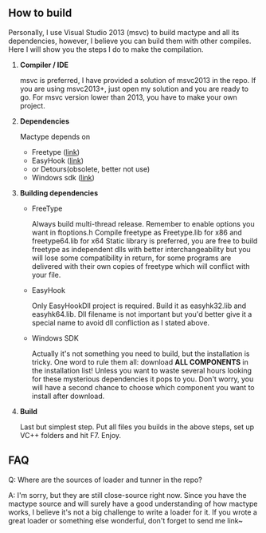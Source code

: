 How to build
-------------

Personally, I use Visual Studio 2013 (msvc) to build mactype and all its dependencies, however, I believe you can build them with other compiles.
Here I will show you the steps I do to make the compilation.

 1. **Compiler / IDE**
	
    msvc is preferred, I have provided a solution of msvc2013 in the repo. If you are using msvc2013+, just open my solution and you are ready to go. For msvc version lower than 2013, you have to make your own project.
	
 2. **Dependencies**
	 
    Mactype depends on
	 - Freetype ([link](https://www.freetype.org/download.html))
	 - EasyHook ([link](http://easyhook.github.io/))
	 - or Detours(obsolete, better not use)
	 - Windows sdk ([link](https://developer.microsoft.com/en-us/windows/downloads/windows-10-sdk))

3. **Building dependencies**
	- FreeType
		
        Always build multi-thread release.
		Remember to enable options you want in ftoptions.h
		Compile freetype as Freetype.lib for x86 and freetype64.lib for x64
		Static library is preferred, you are free to build freetype as independent dlls with better interchangeability but you will lose some compatibility in return, for some programs are delivered with their own copies of freetype which will conflict with your file.
	- EasyHook
		
        Only EasyHookDll project is required.
		Build it as easyhk32.lib and easyhk64.lib.
		Dll filename is not important but you'd better give it a special name to avoid dll confliction as I stated above.
	- Windows SDK
		
        Actually it's not something you need to build, but the installation is tricky.
		One word to rule them all: download **ALL COMPONENTS**  in the installation list! Unless you want to waste several hours looking for these mysterious dependencies it pops to you. Don't worry, you will have a second chance to choose which component you want to install after download.
		
4. **Build**

	Last but simplest step. Put all files you builds in the above steps, set up VC++ folders and hit F7.
	Enjoy. 

FAQ
-------
Q: Where are the sources of loader and tunner in the repo?

A: I'm sorry, but they are still close-source right now. Since you have the mactype source and will surely have a good understanding of how mactype works, I believe it's not a big challenge to write a loader for it.
If you wrote a great loader or something else wonderful, don't forget to send me link~